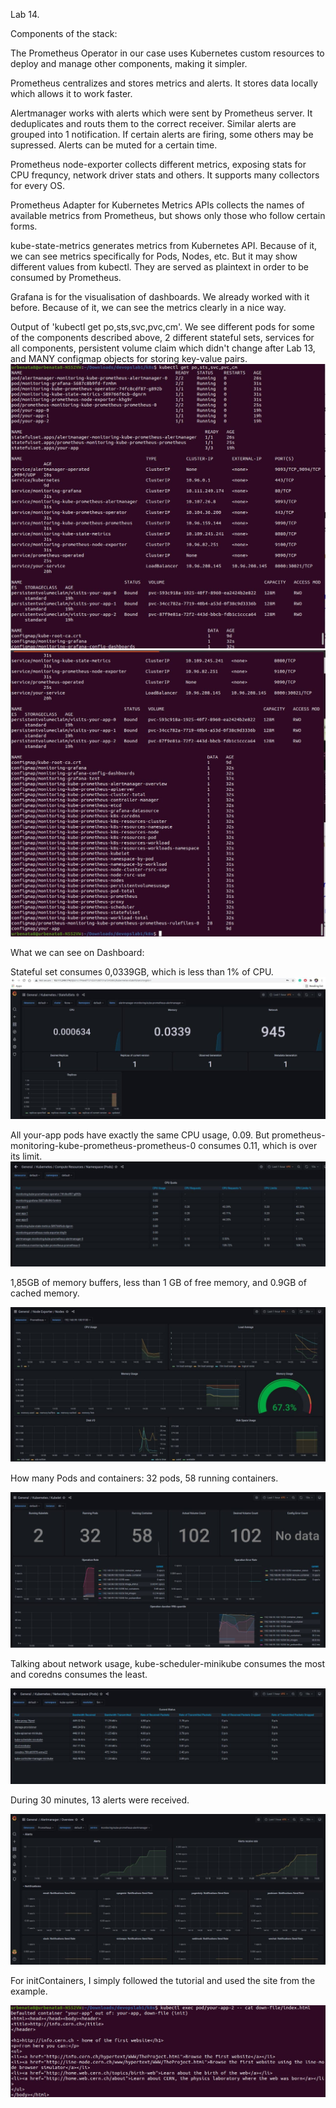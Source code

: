 Lab 14.

Components of the stack:

The Prometheus Operator in our case uses Kubernetes custom resources to deploy and manage other components, making it simpler. 

Prometheus centralizes and stores metrics and alerts. It stores data locally which allows it to work faster.

Alertmanager works with alerts which were sent by Prometheus server. It deduplicates and routs them to the correct receiver. Similar alerts are grouped into 1 notification. If certain alerts are firing, some others may be supressed. Alerts can be muted for a certain time.

Prometheus node-exporter collects different metrics, exposing stats for CPU frequncy, network driver stats and others. It supports many collectors for every OS.

Prometheus Adapter for Kubernetes Metrics APIs collects the names of available metrics from Prometheus, but shows only those who follow certain forms.

kube-state-metrics generates metrics from Kubernetes API. Because of it, we can see metrics specifically for Pods, Nodes, etc. But it may show different values from kubectl. They are served as plaintext in order to be consumed by Prometheus.

Grafana is for the visualisation of dashboards. We already worked with it before. Because of it, we can see the metrics clearly in a nice way.

Output of 'kubectl get po,sts,svc,pvc,cm'. We see different pods for some of the components described above, 2 different stateful sets, services for all components, persistent volume claim which didn't change after Lab 13, and MANY configmap objects for storing key-value pairs.
![alt text](https://github.com/urbeingwatched8/devops/blob/0011527eabfb86960ed5e9bd7ee146d08aedeb76/k8s/screens13-14/photo_2021-10-06_17-37-02.jpg?raw=true)
![alt text](https://github.com/urbeingwatched8/devops/blob/0011527eabfb86960ed5e9bd7ee146d08aedeb76/k8s/screens13-14/photo_2021-10-06_17-37-20.jpg?raw=true)

What we can see on Dashboard:

Stateful set consumes 0,0339GB, which is less than 1% of CPU.
![alt text](https://github.com/urbeingwatched8/devops/blob/0011527eabfb86960ed5e9bd7ee146d08aedeb76/k8s/screens13-14/photo_2021-10-06_17-41-17.jpg?raw=true)

All your-app pods have exactly the same CPU usage, 0.09. But prometheus-monitoring-kube-prometheus-prometheus-0 consumes 0.11, which is over its limit.
![alt text](https://github.com/urbeingwatched8/devops/blob/0011527eabfb86960ed5e9bd7ee146d08aedeb76/k8s/screens13-14/photo_2021-10-06_17-44-53.jpg?raw=true)

1,85GB of memory buffers, less than 1 GB of free memory, and 0.9GB of cached memory.

![alt text](https://github.com/urbeingwatched8/devops/blob/0011527eabfb86960ed5e9bd7ee146d08aedeb76/k8s/screens13-14/photo_2021-10-06_17-46-43.jpg?raw=true)

How many Pods and containers: 32 pods, 58 running containers. 

![alt text](https://github.com/urbeingwatched8/devops/blob/0011527eabfb86960ed5e9bd7ee146d08aedeb76/k8s/screens13-14/photo_2021-10-06_17-47-50.jpg?raw=true)

Talking about network usage, kube-scheduler-minikube consumes the most and coredns consumes the least.

![alt text](https://github.com/urbeingwatched8/devops/blob/0011527eabfb86960ed5e9bd7ee146d08aedeb76/k8s/screens13-14/photo_2021-10-06_18-01-15.jpg?raw=true)

During 30 minutes, 13 alerts were received.

![alt text](https://github.com/urbeingwatched8/devops/blob/0011527eabfb86960ed5e9bd7ee146d08aedeb76/k8s/screens13-14/photo_2021-10-06_18-06-10.jpg?raw=true)

For initContainers, I simply followed the tutorial and used the site from the example.

![alt text](https://github.com/urbeingwatched8/devops/blob/0011527eabfb86960ed5e9bd7ee146d08aedeb76/k8s/screens13-14/photo_2021-10-06_20-32-57.jpg?raw=true)